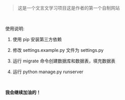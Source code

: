 > 这是一个文言文学习项目这是作者的第一个自制网站

&nbsp;

使用说明:

1. 使用 pip 安装第三方依赖

2. 修改 settings.example.py 文件为 settings.py

3. 运行 migrate 命令创建数据库和数据表，填充数据表

4. 运行 python manage.py runserver

&nbsp;

**我会继续加油的！**
